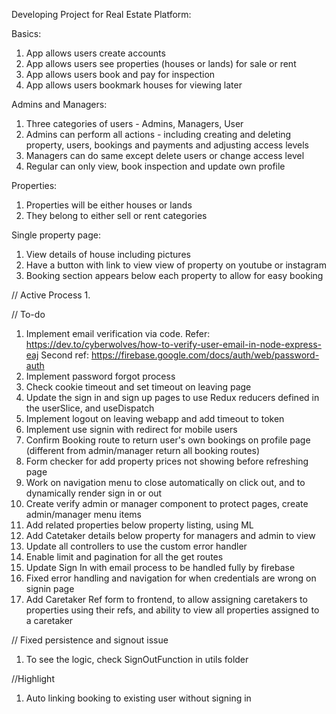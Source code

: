 
Developing Project for Real Estate Platform:

Basics:
1. App allows users create accounts
2. App allows users see properties (houses or lands) for sale or rent
3. App allows users book and pay for inspection
4. App allows users bookmark houses for viewing later

Admins and Managers:
1. Three categories of users - Admins, Managers, User
2. Admins can perform all actions - including creating and deleting property, users, bookings and payments and adjusting access levels
3.  Managers can do same except delete users or change access level
4.  Regular can only view, book inspection and update own profile

Properties:
1. Properties will be either houses or lands
2. They belong to either sell or rent categories

Single property page:
1. View details of house including pictures
2. Have a button with link to view view of property on youtube or instagram
3. Booking section appears below each property to allow for easy booking



// Active Process
1. 

// To-do
1. Implement email verification via code. Refer: https://dev.to/cyberwolves/how-to-verify-user-email-in-node-express-eaj
Second ref: https://firebase.google.com/docs/auth/web/password-auth
2. Implement password forgot process
3. Check cookie timeout and set timeout on leaving page
4. Update the sign in and sign up pages to use Redux reducers defined in the userSlice, and useDispatch
5. Implement logout on leaving webapp and add timeout to token
6. Implement use signin with redirect for mobile users
7. Confirm Booking route to return user's own bookings on profile page (different from admin/manager return all booking routes)
8. Form checker for add property prices not showing before refreshing page
9. Work on navigation menu to close automatically on click out, and to dynamically render sign in or out
10. Create verify admin or manager component to protect pages, create admin/manager menu items
11. Add related properties below property listing, using ML
12. Add Catetaker details below property for managers and admin to view
13. Update all controllers to use the custom error handler
14. Enable limit and pagination for all the get routes
15. Update Sign In with email process to be handled fully by firebase
16. Fixed error handling and navigation for when credentials are wrong on signin page
17. Add Caretaker Ref form to frontend, to allow assigning caretakers to properties using their refs, and ability to view all properties assigned to a caretaker

// Fixed persistence and signout issue
1. To see the logic, check SignOutFunction in utils folder

//Highlight
1. Auto linking booking to existing user without signing in
